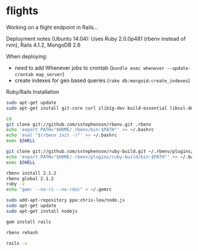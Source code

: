 flights
=======

Working on a flight endpoint in Rails...

Deployment notes (Ubuntu 14.04):
Uses Ruby 2.0.0p481 (rbenv instead of rvm), Rails 4.1.2, MongoDB 2.6

When deploying:
 - need to add Whenever jobs to crontab (`bundle exec whenever --update-crontab map_server`)
 - create indexes for geo based queries (`rake db:mongoid:create_indexes`)

Ruby/Rails Installation
```bash
sudo apt-get update
sudo apt-get install git-core curl zlib1g-dev build-essential libssl-dev libreadline-dev libyaml-dev libsqlite3-dev sqlite3 libxml2-dev libxslt1-dev libcurl4-openssl-dev python-software-properties

cd
git clone git://github.com/sstephenson/rbenv.git .rbenv
echo 'export PATH="$HOME/.rbenv/bin:$PATH"' >> ~/.bashrc
echo 'eval "$(rbenv init -)"' >> ~/.bashrc
exec $SHELL

git clone git://github.com/sstephenson/ruby-build.git ~/.rbenv/plugins/ruby-build
echo 'export PATH="$HOME/.rbenv/plugins/ruby-build/bin:$PATH"' >> ~/.bashrc
exec $SHELL

rbenv install 2.1.2
rbenv global 2.1.2
ruby -v
echo "gem: --no-ri --no-rdoc" > ~/.gemrc

sudo add-apt-repository ppa:chris-lea/node.js
sudo apt-get update
sudo apt-get install nodejs

gem install rails

rbenv rehash

rails -v
```

